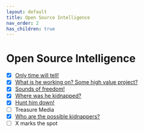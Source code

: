 ```yaml
---
layout: default
title: Open Source Intelligence
nav_order: 2
has_children: true
---
```

# Open Source Intelligence
- [x] [Only time will tell!](Only%20time%20will%20tell!)
- [x] [What is he working on? Some high value project?](What%20is%20he%20working%20on%20Some%20high%20value%20project)
- [x] [Sounds of freedom!](Sounds%20of%20freedom!)
- [x] [Where was he kidnapped?](Where%20was%20he%20kidnapped)
- [x] [Hunt him down!](Hunt%20him%20down!)
- [ ] Treasure Media
- [x] [Who are the possible kidnappers?](Who%20are%20the%20possible%20kidnappers)
- [ ] X marks the spot
